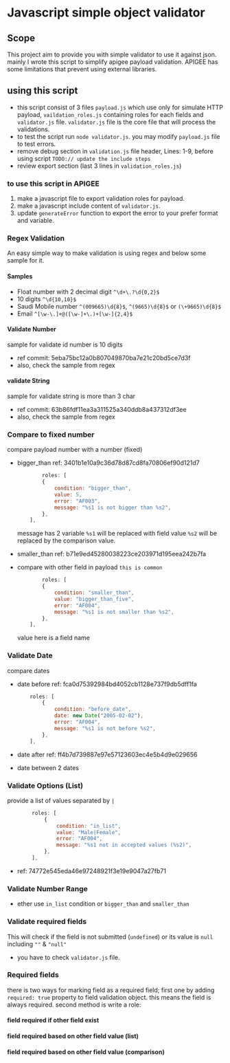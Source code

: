 # Javascript simple object validator

## Scope

This project aim to provide you with simple validator to use it against json. mainly I wrote this script to simplify apigee payload validation. APIGEE has some limitations that prevent using external libraries.

## using this script

-   this script consist of 3 files `payload.js` which use only for simulate HTTP payload, `vaildation_roles.js` containing roles for each fields and `validator.js` file. `validator.js` file is the core file that will process the validations.
-   to test the script run `node validator.js`. you may modify `payload.js` file to test errors.
-   remove debug section in `validation.js` file header, Lines: 1-9, before using script
    `TODO:// update the include steps`
-   review export section (last 3 lines in `validation_roles.js`)

### to use this script in APIGEE

1. make a javascript file to export validation roles for payload.
1. make a javascript include content of `validator.js`.
1. update `generateError` function to export the error to your prefer format and variable.

### Regex Validation

An easy simple way to make validation is using regex and below some sample for it.

#### Samples

-   Float number with 2 decimal digit `^\d+\.?\d{0,2}$`
-   10 digits `^\d{10,10}$`
-   Saudi Mobile number `^(009665)\d{8}$`, `^(9665)\d{8}$` or `(\+9665)\d{8}$`
-   Email `^[\w-\.]+@([\w-]+\.)+[\w-]{2,4}$`

#### Validate Number

sample for validate id number is 10 digits

-   ref commit: 5eba75bc12a0b807049870ba7e21c20bd5ce7d3f
-   also, check the sample from regex

#### validate String

sample for validate string is more than 3 char

-   ref commit: 63b86fdf11ea3a311525a340ddb8a437312df3ee
-   also, check the sample from regex

### Compare to fixed number

compare payload number with a number (fixed)

-   bigger_than ref: 3401b1e10a9c36d78d87cd8fa70806ef90d121d7

    ```javascript
            roles: [
            {
                condition: "bigger_than",
                value: 5,
                error: "AF003",
                message: "%s1 is not bigger than %s2",
            },
        ],
    ```

    message has 2 variable `%s1` will be replaced with field value `%s2` will be replaced by the comparison value.

-   smaller_than ref: b71e9ed45280038223ce203971d195eea242b7fa
-   compare with other field in payload `this is common`

    ```javascript
            roles: [
            {
                condition: "smaller_than",
                value: "bigger_than_five",
                error: "AF004",
                message: "%s1 is not smaller than %s2",
            },
        ],
    ```

    value here is a field name

### Validate Date

compare dates

-   date before ref: fca0d75392984bd4052cb1128e737f9db5dff1fa

    ```javascript
        roles: [
            {
                condition: "before_date",
                date: new Date("2005-02-02"),
                error: "AF004",
                message: "%s1 is not before %s2",
            },
        ],
    ```

-   date after ref: ff4b7d739887e97e57123603ec4e5b4d9e029656
-   date between 2 dates

### Validate Options (List)

provide a list of values separated by `|`

```javascript
        roles: [
            {
                condition: "in_list",
                value: "Male|Female",
                error: "AF004",
                message: "%s1 not in accepted values (%s2)",
            },
        ],
```

-   ref: 74772e545eda46e97248921f3e19e9047a27fb71

### Validate Number Range

-   ether use `in_list` condition or `bigger_than` and `smaller_than`

### Validate required fields

This will check if the field is not submitted (`undefined`) or its value is `null` including `""` & `"null"`

-   you have to check `validator.js` file.

### Required fields

there is two ways for marking field as a required field; first one by adding `required: true` property to field validation object. this means the field is always required.
second method is write a role:

#### field required if other field exist
#### field required based on other field value (list)
#### field required based on other field value (comparison)